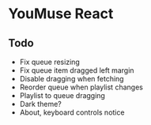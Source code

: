 # YouMuse React

## Todo

* Fix queue resizing
* Fix queue item dragged left margin
* Disable dragging when fetching
* Reorder queue when playlist changes
* Playlist to queue dragging
* Dark theme?
* About, keyboard controls notice
